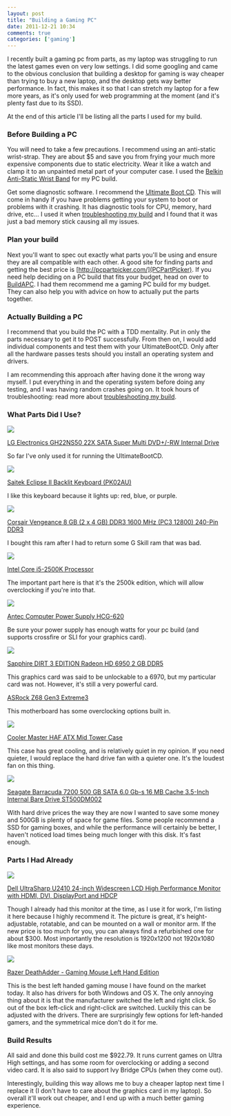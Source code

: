 ```yaml
---
layout: post
title: "Building a Gaming PC"
date: 2011-12-21 10:34
comments: true
categories: ['gaming']
---
```


I recently built a gaming pc from parts, as my laptop was struggling
to run the latest games even on very low settings.  I did some
googling and came to the obvious conclusion that building a desktop
for gaming is way cheaper than trying to buy a new laptop, and the
desktop gets way better performance.  In fact, this makes it so that I
can stretch my laptop for a few more years, as it's only used for web
programming at the moment (and it's plenty fast due to its SSD).

At the end of this article I'll be listing all the parts I used for my build.

### Before Building a PC

You will need to take a few precautions.  I recommend using an
anti-static wrist-strap.  They are about $5 and save you from frying
your much more expensive components due to static electricity.  Wear
it like a watch and clamp it to an unpainted metal part of your
computer case.  I used the
[Belkin Anti-Static Wrist Band](http://www.amazon.com/gp/product/B00004Z5D1?ie=UTF8&tag=rawsyntax-20&linkCode=xm2&camp=1789&creativeASIN=B00004Z5D1)
for my PC build.

Get some diagnostic software.  I recommend the
[Ultimate Boot CD](http://www.ultimatebootcd.com/).  This will come in
handy if you have problems getting your system to boot or problems
with it crashing.  It has diagnostic tools for CPU, memory, hard
drive, etc...  I used it when
[troubleshooting my build](/blog/verify-your-assumptions/) and I found
that it was just a bad memory stick causing all my issues.

### Plan your build

Next you'll want to spec out exactly what parts you'll be using and
ensure they are all compatible with each other.  A good site for
finding parts and getting the best price is
[http://pcpartpicker.com/](PCPartPicker).  If you need help deciding
on a PC build that fits your budget, head on over to
[BuildAPC](http://www.reddit.com/r/buildapc).  I had them recommend me
a gaming PC build for my budget.  They can also help you with advice
on how to actually put the parts together.

### Actually Building a PC

I recommend that you build the PC with a TDD mentality.  Put in only the parts
necessary to get it to POST successfully.  From then on, I would add
individual components and test them with your UltimateBootCD.  Only
after all the hardware passes tests should you install an operating
system and drivers.

I am recommending this approach after having done it the wrong way
myself.  I put everything in and the operating system before doing any
testing, and I was having random crashes going on.  It took hours of
troubleshooting: read more about
[troubleshooting my build](/blog/verify-your-assumptions/).

### What Parts Did I Use?

<a href="http://www.amazon.com/gp/product/B002C9K3UO/ref=as_li_qf_sp_asin_il?ie=UTF8&tag=rawsyntax-20&linkCode=as2&camp=1789&creative=9325&creativeASIN=B002C9K3UO"><img border="0" src="http://ws.assoc-amazon.com/widgets/q?_encoding=UTF8&Format=_SL160_&ASIN=B002C9K3UO&MarketPlace=US&ID=AsinImage&WS=1&tag=rawsyntax-20&ServiceVersion=20070822" ></a><img src="http://www.assoc-amazon.com/e/ir?t=rawsyntax-20&l=as2&o=1&a=B002C9K3UO" width="1" height="1" border="0" alt="" style="border:none !important; margin:0px !important;" />

<a href="http://www.amazon.com/gp/product/B002C9K3UO/ref=as_li_qf_sp_asin_tl?ie=UTF8&tag=rawsyntax-20&linkCode=as2&camp=1789&creative=9325&creativeASIN=B002C9K3UO">LG Electronics GH22NS50 22X SATA Super Multi DVD+/-RW Internal Drive</a><img src="http://www.assoc-amazon.com/e/ir?t=rawsyntax-20&l=as2&o=1&a=B002C9K3UO" width="1" height="1" border="0" alt="" style="border:none !important; margin:0px !important;" />

So far I've only used it for running the UltimateBootCD.

<a href="http://www.amazon.com/gp/product/B000H6AY6M/ref=as_li_qf_sp_asin_il?ie=UTF8&tag=rawsyntax-20&linkCode=as2&camp=1789&creative=9325&creativeASIN=B000H6AY6M"><img border="0" src="http://ws.assoc-amazon.com/widgets/q?_encoding=UTF8&Format=_SL160_&ASIN=B000H6AY6M&MarketPlace=US&ID=AsinImage&WS=1&tag=rawsyntax-20&ServiceVersion=20070822" ></a><img src="http://www.assoc-amazon.com/e/ir?t=rawsyntax-20&l=as2&o=1&a=B000H6AY6M" width="1" height="1" border="0" alt="" style="border:none !important; margin:0px !important;" />

<a href="http://www.amazon.com/gp/product/B000H6AY6M/ref=as_li_qf_sp_asin_tl?ie=UTF8&tag=rawsyntax-20&linkCode=as2&camp=1789&creative=9325&creativeASIN=B000H6AY6M">Saitek Eclipse II Backlit Keyboard (PK02AU)</a><img src="http://www.assoc-amazon.com/e/ir?t=rawsyntax-20&l=as2&o=1&a=B000H6AY6M" width="1" height="1" border="0" alt="" style="border:none !important; margin:0px !important;" />

I like this keyboard because it lights up: red, blue, or purple.

<a href="http://www.amazon.com/gp/product/B004CRSM4I/ref=as_li_qf_sp_asin_il?ie=UTF8&tag=rawsyntax-20&linkCode=as2&camp=1789&creative=9325&creativeASIN=B004CRSM4I"><img border="0" src="http://ws.assoc-amazon.com/widgets/q?_encoding=UTF8&Format=_SL160_&ASIN=B004CRSM4I&MarketPlace=US&ID=AsinImage&WS=1&tag=rawsyntax-20&ServiceVersion=20070822" ></a><img src="http://www.assoc-amazon.com/e/ir?t=rawsyntax-20&l=as2&o=1&a=B004CRSM4I" width="1" height="1" border="0" alt="" style="border:none !important; margin:0px !important;" />

<a href="http://www.amazon.com/gp/product/B004CRSM4I/ref=as_li_qf_sp_asin_tl?ie=UTF8&tag=rawsyntax-20&linkCode=as2&camp=1789&creative=9325&creativeASIN=B004CRSM4I">Corsair Vengeance 8 GB (2 x 4 GB) DDR3 1600 MHz (PC3 12800) 240-Pin DDR3</a><img src="http://www.assoc-amazon.com/e/ir?t=rawsyntax-20&l=as2&o=1&a=B004CRSM4I" width="1" height="1" border="0" alt="" style="border:none !important; margin:0px !important;" />

I bought this ram after I had to return some G Skill ram that was bad.

<a href="http://www.amazon.com/gp/product/B004EBUXHQ/ref=as_li_qf_sp_asin_il?ie=UTF8&tag=rawsyntax-20&linkCode=as2&camp=1789&creative=9325&creativeASIN=B004EBUXHQ"><img border="0" src="http://ws.assoc-amazon.com/widgets/q?_encoding=UTF8&Format=_SL160_&ASIN=B004EBUXHQ&MarketPlace=US&ID=AsinImage&WS=1&tag=rawsyntax-20&ServiceVersion=20070822" ></a><img src="http://www.assoc-amazon.com/e/ir?t=rawsyntax-20&l=as2&o=1&a=B004EBUXHQ" width="1" height="1" border="0" alt="" style="border:none !important; margin:0px !important;" />

<a href="http://www.amazon.com/gp/product/B004EBUXHQ/ref=as_li_qf_sp_asin_tl?ie=UTF8&tag=rawsyntax-20&linkCode=as2&camp=1789&creative=9325&creativeASIN=B004EBUXHQ">Intel Core i5-2500K Processor</a><img src="http://www.assoc-amazon.com/e/ir?t=rawsyntax-20&l=as2&o=1&a=B004EBUXHQ" width="1" height="1" border="0" alt="" style="border:none !important; margin:0px !important;" />

The important part here is that it's the 2500k edition, which will
allow overclocking if you're into that.

<a href="http://www.amazon.com/gp/product/B004B1BAQ2/ref=as_li_qf_sp_asin_il?ie=UTF8&tag=rawsyntax-20&linkCode=as2&camp=1789&creative=9325&creativeASIN=B004B1BAQ2"><img border="0" src="http://ws.assoc-amazon.com/widgets/q?_encoding=UTF8&Format=_SL160_&ASIN=B004B1BAQ2&MarketPlace=US&ID=AsinImage&WS=1&tag=rawsyntax-20&ServiceVersion=20070822" ></a><img src="http://www.assoc-amazon.com/e/ir?t=rawsyntax-20&l=as2&o=1&a=B004B1BAQ2" width="1" height="1" border="0" alt="" style="border:none !important; margin:0px !important;" />

<a href="http://www.amazon.com/gp/product/B004B1BAQ2/ref=as_li_qf_sp_asin_tl?ie=UTF8&tag=rawsyntax-20&linkCode=as2&camp=1789&creative=9325&creativeASIN=B004B1BAQ2">Antec Computer Power Supply HCG-620</a><img src="http://www.assoc-amazon.com/e/ir?t=rawsyntax-20&l=as2&o=1&a=B004B1BAQ2" width="1" height="1" border="0" alt="" style="border:none !important; margin:0px !important;" />

Be sure your power supply has enough watts for your pc build (and
supports crossfire or SLI for your graphics card).

<a href="http://www.amazon.com/gp/product/B0055Y66A4/ref=as_li_qf_sp_asin_il?ie=UTF8&tag=rawsyntax-20&linkCode=as2&camp=1789&creative=9325&creativeASIN=B0055Y66A4"><img border="0" src="http://ws.assoc-amazon.com/widgets/q?_encoding=UTF8&Format=_SL160_&ASIN=B0055Y66A4&MarketPlace=US&ID=AsinImage&WS=1&tag=rawsyntax-20&ServiceVersion=20070822" ></a><img src="http://www.assoc-amazon.com/e/ir?t=rawsyntax-20&l=as2&o=1&a=B0055Y66A4" width="1" height="1" border="0" alt="" style="border:none !important; margin:0px !important;" />

<a href="http://www.amazon.com/gp/product/B0055Y66A4/ref=as_li_qf_sp_asin_tl?ie=UTF8&tag=rawsyntax-20&linkCode=as2&camp=1789&creative=9325&creativeASIN=B0055Y66A4">Sapphire DIRT 3 EDITION Radeon HD 6950 2 GB DDR5</a><img src="http://www.assoc-amazon.com/e/ir?t=rawsyntax-20&l=as2&o=1&a=B0055Y66A4" width="1" height="1" border="0" alt="" style="border:none !important; margin:0px !important;" />

This graphics card was said to be unlockable to a 6970, but my
particular card was not.  However, it's still a very powerful card.

[ASRock Z68 Gen3 Extreme3](http://www.newegg.com/Product/Product.aspx?Item=N82E16813157271)

This motherboard has some overclocking options built in.

<a href="http://www.amazon.com/gp/product/B0026FCI2U/ref=as_li_qf_sp_asin_il?ie=UTF8&tag=rawsyntax-20&linkCode=as2&camp=1789&creative=9325&creativeASIN=B0026FCI2U"><img border="0" src="http://ws.assoc-amazon.com/widgets/q?_encoding=UTF8&Format=_SL160_&ASIN=B0026FCI2U&MarketPlace=US&ID=AsinImage&WS=1&tag=rawsyntax-20&ServiceVersion=20070822" ></a><img src="http://www.assoc-amazon.com/e/ir?t=rawsyntax-20&l=as2&o=1&a=B0026FCI2U" width="1" height="1" border="0" alt="" style="border:none !important; margin:0px !important;" />

<a href="http://www.amazon.com/gp/product/B0026FCI2U/ref=as_li_qf_sp_asin_tl?ie=UTF8&tag=rawsyntax-20&linkCode=as2&camp=1789&creative=9325&creativeASIN=B0026FCI2U">Cooler Master HAF ATX Mid Tower Case</a><img src="http://www.assoc-amazon.com/e/ir?t=rawsyntax-20&l=as2&o=1&a=B0026FCI2U" width="1" height="1" border="0" alt="" style="border:none !important; margin:0px !important;" />

This case has great cooling, and is relatively quiet in my opinion.
If you need quieter, I would replace the hard drive fan with a quieter
one.  It's the loudest fan on this thing.

<a href="http://www.amazon.com/gp/product/B005CT56R6/ref=as_li_qf_sp_asin_il?ie=UTF8&tag=rawsyntax-20&linkCode=as2&camp=1789&creative=9325&creativeASIN=B005CT56R6"><img border="0" src="http://ws.assoc-amazon.com/widgets/q?_encoding=UTF8&Format=_SL160_&ASIN=B005CT56R6&MarketPlace=US&ID=AsinImage&WS=1&tag=rawsyntax-20&ServiceVersion=20070822" ></a><img src="http://www.assoc-amazon.com/e/ir?t=rawsyntax-20&l=as2&o=1&a=B005CT56R6" width="1" height="1" border="0" alt="" style="border:none !important; margin:0px !important;" />

<a href="http://www.amazon.com/gp/product/B005CT56R6/ref=as_li_qf_sp_asin_tl?ie=UTF8&tag=rawsyntax-20&linkCode=as2&camp=1789&creative=9325&creativeASIN=B005CT56R6">Seagate Barracuda 7200 500 GB SATA 6.0 Gb-s 16 MB Cache 3.5-Inch Internal Bare Drive ST500DM002</a><img src="http://www.assoc-amazon.com/e/ir?t=rawsyntax-20&l=as2&o=1&a=B005CT56R6" width="1" height="1" border="0" alt="" style="border:none !important; margin:0px !important;" />

With hard drive prices the way they are now I wanted to save some
money and 500GB is plenty of space for game files.  Some people
recommend a SSD for gaming boxes, and while the performance will
certainly be better, I haven't noticed load times being much longer
with this disk.  It's fast enough.

### Parts I Had Already

<a href="http://www.amazon.com/gp/product/B00302DNZ4/ref=as_li_qf_sp_asin_il?ie=UTF8&tag=rawsyntax-20&linkCode=as2&camp=1789&creative=9325&creativeASIN=B00302DNZ4"><img border="0" src="http://ws.assoc-amazon.com/widgets/q?_encoding=UTF8&Format=_SL160_&ASIN=B00302DNZ4&MarketPlace=US&ID=AsinImage&WS=1&tag=rawsyntax-20&ServiceVersion=20070822" ></a><img src="http://www.assoc-amazon.com/e/ir?t=rawsyntax-20&l=as2&o=1&a=B00302DNZ4" width="1" height="1" border="0" alt="" style="border:none !important; margin:0px !important;" />

<a href="http://www.amazon.com/gp/product/B00302DNZ4/ref=as_li_qf_sp_asin_tl?ie=UTF8&tag=rawsyntax-20&linkCode=as2&camp=1789&creative=9325&creativeASIN=B00302DNZ4">Dell UltraSharp U2410 24-inch Widescreen LCD High Performance Monitor with HDMI, DVI, DisplayPort and HDCP</a><img src="http://www.assoc-amazon.com/e/ir?t=rawsyntax-20&l=as2&o=1&a=B00302DNZ4" width="1" height="1" border="0" alt="" style="border:none !important; margin:0px !important;" />

Though I already had this monitor at the time, as I use it for work,
I'm listing it here because I highly recommend it.  The picture is
great, it's height-adjustable, rotatable, and can be mounted on a wall or
monitor arm.  If the new price is too much for you, you can always
find a refurbished one for about $300.  Most importantly the
resolution is 1920x1200 not 1920x1080 like most monitors these days.

<a href="http://www.amazon.com/gp/product/B003BIFI6E/ref=as_li_qf_sp_asin_il?ie=UTF8&tag=rawsyntax-20&linkCode=as2&camp=1789&creative=9325&creativeASIN=B003BIFI6E"><img border="0" src="http://ws.assoc-amazon.com/widgets/q?_encoding=UTF8&Format=_SL160_&ASIN=B003BIFI6E&MarketPlace=US&ID=AsinImage&WS=1&tag=rawsyntax-20&ServiceVersion=20070822" ></a><img src="http://www.assoc-amazon.com/e/ir?t=rawsyntax-20&l=as2&o=1&a=B003BIFI6E" width="1" height="1" border="0" alt="" style="border:none !important; margin:0px !important;" />

<a href="http://www.amazon.com/gp/product/B003BIFI6E/ref=as_li_qf_sp_asin_tl?ie=UTF8&tag=rawsyntax-20&linkCode=as2&camp=1789&creative=9325&creativeASIN=B003BIFI6E">Razer DeathAdder - Gaming Mouse Left Hand Edition</a><img src="http://www.assoc-amazon.com/e/ir?t=rawsyntax-20&l=as2&o=1&a=B003BIFI6E" width="1" height="1" border="0" alt="" style="border:none !important; margin:0px !important;" />

This is the best left handed gaming mouse I have found on the market
today.  It also has drivers for both Windows and OS X.  The only
annoying thing about it is that the manufacturer switched the left and
right click.  So out of the box left-click and right-click are
switched.  Luckily this can be adjusted with the drivers.  There are
surprisingly few options for left-handed gamers, and the symmetrical
mice don't do it for me.

### Build Results

All said and done this build cost me $922.79.  It runs current games
on Ultra High settings, and has some room for overclocking or adding a
second video card.  It is also said to support Ivy Bridge CPUs (when
they come out).

Interestingly, building this way allows me to buy a cheaper laptop next time I replace it (I don't have to care about the graphics card in my laptop).  So overall it'll work out cheaper, and I end up with a much better gaming experience.
